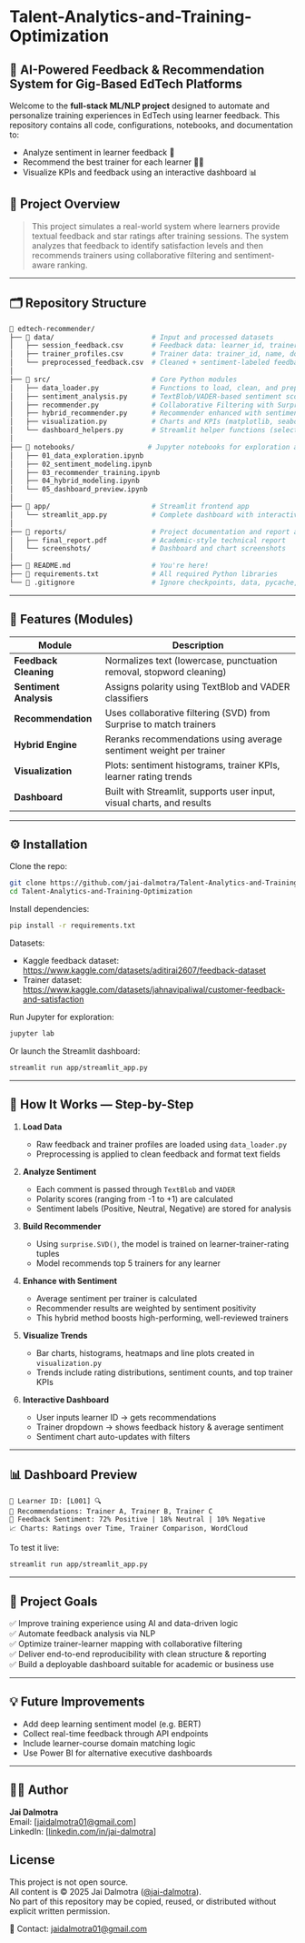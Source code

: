 # Talent-Analytics-and-Training-Optimization
##  🧠 AI-Powered Feedback & Recommendation System for Gig-Based EdTech Platforms

Welcome to the **full-stack ML/NLP project** designed to automate and personalize training experiences in EdTech using learner feedback. This repository contains all code, configurations, notebooks, and documentation to:

- Analyze sentiment in learner feedback 📝
- Recommend the best trainer for each learner 👩‍🏫
- Visualize KPIs and feedback using an interactive dashboard 📊

## 🚀 Project Overview

> This project simulates a real-world system where learners provide textual feedback and star ratings after training sessions. The system analyzes that feedback to identify satisfaction levels and then recommends trainers using collaborative filtering and sentiment-aware ranking.

---

## 🗂️ Repository Structure

```bash
📁 edtech-recommender/
├── 📁 data/                        # Input and processed datasets
│   ├── session_feedback.csv       # Feedback data: learner_id, trainer_id, rating, feedback_text
│   ├── trainer_profiles.csv       # Trainer data: trainer_id, name, domain, experience
│   └── preprocessed_feedback.csv  # Cleaned + sentiment-labeled feedback
│
├── 📁 src/                         # Core Python modules
│   ├── data_loader.py             # Functions to load, clean, and preprocess CSVs
│   ├── sentiment_analysis.py      # TextBlob/VADER-based sentiment scoring
│   ├── recommender.py             # Collaborative Filtering with Surprise (SVD/KNN)
│   ├── hybrid_recommender.py      # Recommender enhanced with sentiment weight
│   ├── visualization.py           # Charts and KPIs (matplotlib, seaborn)
│   └── dashboard_helpers.py       # Streamlit helper functions (selects, filters, etc.)
│
├── 📁 notebooks/                  # Jupyter notebooks for exploration and validation
│   ├── 01_data_exploration.ipynb
│   ├── 02_sentiment_modeling.ipynb
│   ├── 03_recommender_training.ipynb
│   ├── 04_hybrid_modeling.ipynb
│   └── 05_dashboard_preview.ipynb
│
├── 📁 app/                         # Streamlit frontend app
│   └── streamlit_app.py           # Complete dashboard with interactivity
│
├── 📁 reports/                     # Project documentation and report assets
│   ├── final_report.pdf           # Academic-style technical report
│   └── screenshots/               # Dashboard and chart screenshots
│
├── 📄 README.md                    # You're here!
├── 📄 requirements.txt             # All required Python libraries
└── 📄 .gitignore                   # Ignore checkpoints, data, pycache, etc.
```

---

## 🔧 Features (Modules)

| Module                  | Description |
|------------------------|-------------|
| **Feedback Cleaning**  | Normalizes text (lowercase, punctuation removal, stopword cleaning) |
| **Sentiment Analysis** | Assigns polarity using TextBlob and VADER classifiers |
| **Recommendation**     | Uses collaborative filtering (SVD) from Surprise to match trainers |
| **Hybrid Engine**      | Reranks recommendations using average sentiment weight per trainer |
| **Visualization**      | Plots: sentiment histograms, trainer KPIs, learner rating trends |
| **Dashboard**          | Built with Streamlit, supports user input, visual charts, and results |

---

## ⚙️ Installation

Clone the repo:
```bash
git clone https://github.com/jai-dalmotra/Talent-Analytics-and-Training-Optimization.git
cd Talent-Analytics-and-Training-Optimization
```

Install dependencies:
```bash
pip install -r requirements.txt
```

Datasets:
- Kaggle feedback dataset: https://www.kaggle.com/datasets/aditirai2607/feedback-dataset
- Trainer dataset: https://www.kaggle.com/datasets/jahnavipaliwal/customer-feedback-and-satisfaction

Run Jupyter for exploration:
```bash
jupyter lab
```

Or launch the Streamlit dashboard:
```bash
streamlit run app/streamlit_app.py
```

---

## 🧪 How It Works — Step-by-Step

1. **Load Data**
   - Raw feedback and trainer profiles are loaded using `data_loader.py`
   - Preprocessing is applied to clean feedback and format text fields

2. **Analyze Sentiment**
   - Each comment is passed through `TextBlob` and `VADER`
   - Polarity scores (ranging from -1 to +1) are calculated
   - Sentiment labels (Positive, Neutral, Negative) are stored for analysis

3. **Build Recommender**
   - Using `surprise.SVD()`, the model is trained on learner-trainer-rating tuples
   - Model recommends top 5 trainers for any learner

4. **Enhance with Sentiment**
   - Average sentiment per trainer is calculated
   - Recommender results are weighted by sentiment positivity
   - This hybrid method boosts high-performing, well-reviewed trainers

5. **Visualize Trends**
   - Bar charts, histograms, heatmaps and line plots created in `visualization.py`
   - Trends include rating distributions, sentiment counts, and top trainer KPIs

6. **Interactive Dashboard**
   - User inputs learner ID → gets recommendations
   - Trainer dropdown → shows feedback history & average sentiment
   - Sentiment chart auto-updates with filters

---

## 📊 Dashboard Preview

```
📌 Learner ID: [L001] 🔍
📌 Recommendations: Trainer A, Trainer B, Trainer C
📌 Feedback Sentiment: 72% Positive | 18% Neutral | 10% Negative
📈 Charts: Ratings over Time, Trainer Comparison, WordCloud
```

To test it live:
```bash
streamlit run app/streamlit_app.py
```

---

## 📘 Project Goals

✅ Improve training experience using AI and data-driven logic  
✅ Automate feedback analysis via NLP  
✅ Optimize trainer-learner mapping with collaborative filtering  
✅ Deliver end-to-end reproducibility with clean structure & reporting  
✅ Build a deployable dashboard suitable for academic or business use  

---

## 💡 Future Improvements
- Add deep learning sentiment model (e.g. BERT)
- Collect real-time feedback through API endpoints
- Include learner-course domain matching logic
- Use Power BI for alternative executive dashboards

---

## 👨‍🏫 Author
**Jai Dalmotra**   
Email: [jaidalmotra01@gmail.com]  
LinkedIn: [[linkedin.com/in/jai-dalmotra](https://www.linkedin.com/in/jai-dalmotra-64891b1a9/)]  

## License

This project is not open source.  
All content is © 2025 Jai Dalmotra ([@jai-dalmotra](https://github.com/jai-dalmotra)).  
No part of this repository may be copied, reused, or distributed without explicit written permission.

📩 Contact: jaidalmotra01@gmail.com
